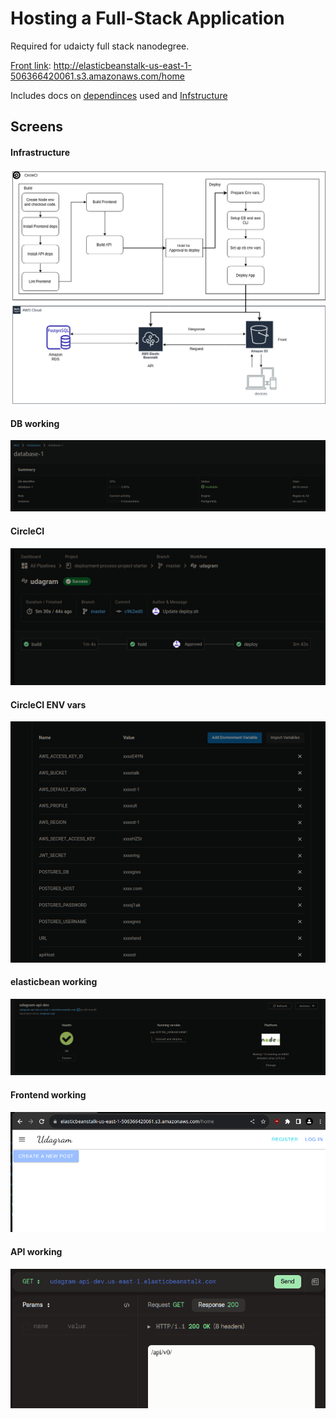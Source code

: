 # Hosting a Full-Stack Application

Required for udaicty full stack nanodegree.

[Front link](http://elasticbeanstalk-us-east-1-506366420061.s3.amazonaws.com/home): http://elasticbeanstalk-us-east-1-506366420061.s3.amazonaws.com/home

Includes docs on [dependinces](https://github.com/MinaSameh1/deployment-process-project-starter/blob/master/docs/dependencies.md) used and [Infstructure](https://github.com/MinaSameh1/deployment-process-project-starter/blob/master/docs/Infrastructure.md) 


## Screens

#### Infrastructure
![main](screens/main.png)

#### DB working

![dbWorking](screens/dbWorking.png)

#### CircleCI

![CircleCI](screens/circleCI.png)

#### CircleCI ENV vars

![circleEnv](screens/CircleEnv.png)

#### elasticbean working

![elastic bean](screens/elasticbean.png)

#### Frontend working

![front](screens/frontWorking.png)

#### API working

![apiworking](screens/apiWorking.png)
